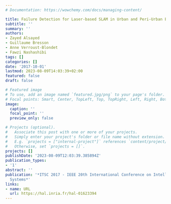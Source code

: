 ```yaml
---
# Documentation: https://wowchemy.com/docs/managing-content/

title: Failure Detection for Laser-based SLAM in Urban and Peri-Urban Environments
subtitle: ''
summary: ''
authors:
- Zayed Alsayed
- Guillaume Bresson
- Anne Verroust-Blondet
- Fawzi Nashashibi
tags: []
categories: []
date: '2017-10-01'
lastmod: 2023-08-09T14:03:39+02:00
featured: false
draft: false

# Featured image
# To use, add an image named `featured.jpg/png` to your page's folder.
# Focal points: Smart, Center, TopLeft, Top, TopRight, Left, Right, BottomLeft, Bottom, BottomRight.
image:
  caption: ''
  focal_point: ''
  preview_only: false

# Projects (optional).
#   Associate this post with one or more of your projects.
#   Simply enter your project's folder or file name without extension.
#   E.g. `projects = ["internal-project"]` references `content/project/deep-learning/index.md`.
#   Otherwise, set `projects = []`.
projects: []
publishDate: '2023-08-09T12:03:39.385894Z'
publication_types:
- '1'
abstract: ''
publication: '*ITSC 2017 - IEEE 20th International Conference on Intelligent Transportation
  Systems*'
links:
- name: URL
  url: https://hal.inria.fr/hal-01623394
---
```

